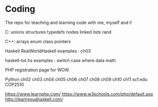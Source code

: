 # Coding
The repo for teaching and learning code with me, myself and i!

C:
unions structures typedefs nodes linked lists rand


C++:
arrays enum class pointers

Haskell
RealWorldHaskell examples : ch03

haskell-tut.hs examples : switch case where data math

PHP
registration page for WOW

Python
ch02 ch03 ch04 ch05 ch06 ch07 ch08 ch09 ch10 ch11 scf.edu COP2510

https://www.learnphp.com/
https://www.w3schools.com/php/default.asp
http://learnyouahaskell.com/
